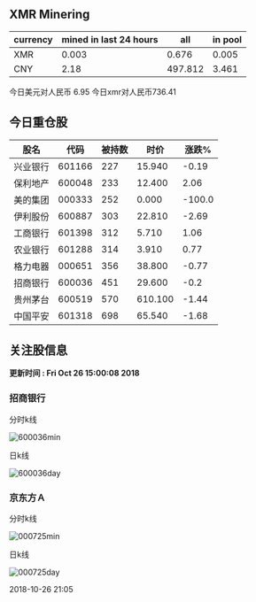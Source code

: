 ## XMR Minering

|currency|mined in last 24 hours|all|in pool|
|---|---|---|---|
|XMR|0.003|0.676|0.005|
|CNY|2.18|497.812|3.461|

今日美元对人民币 6.95	今日xmr对人民币736.41


## 今日重仓股 

|股名|代码|被持数|时价|涨跌%|
|---|---|---|---|---|
|兴业银行|601166|227|15.940|-0.19|
|保利地产|600048|233|12.400|2.06|
|美的集团|000333|252|0.000|-100.0|
|伊利股份|600887|303|22.810|-2.69|
|工商银行|601398|312|5.710|1.06|
|农业银行|601288|314|3.910|0.77|
|格力电器|000651|356|38.800|-0.77|
|招商银行|600036|451|29.600|-0.2|
|贵州茅台|600519|570|610.100|-1.44|
|中国平安|601318|698|65.540|-1.68|

## 关注股信息
**更新时间 : Fri Oct 26 15:00:08 2018**
### 招商银行 
分时k线

![600036min](http://image.sinajs.cn/newchart/min/n/sh600036.gif)

日k线

![600036day](http://image.sinajs.cn/newchart/daily/n/sh600036.gif)

### 京东方Ａ 
分时k线

![000725min](http://image.sinajs.cn/newchart/min/n/sz000725.gif)

日k线

![000725day](http://image.sinajs.cn/newchart/daily/n/sz000725.gif)

2018-10-26 21:05